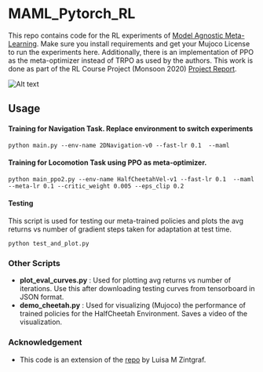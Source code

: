 # MAML_Pytorch_RL
This repo contains code for the RL experiments of [Model Agnostic Meta-Learning](https://arxiv.org/abs/1703.03400). Make sure you install requirements and get your Mujoco License to run the experiments here. Additionally, there is an implementation of PPO as the meta-optimizer instead of TRPO as used by the authors. This work is done as part of the RL Course Project (Monsoon 2020) [Project Report](https://docs.google.com/presentation/d/1kY24neJ085exBcUqox6RlMSgbUEI6LWGWHM8U_ksUi0/edit?usp=sharing).

![Alt text](Backward_Half_Cheetah_3.gif)


## Usage
#### Training for Navigation Task. Replace environment to switch experiments
    python main.py --env-name 2DNavigation-v0 --fast-lr 0.1  --maml 

#### Training for Locomotion Task using PPO as meta-optimizer.

    python main_ppo2.py --env-name HalfCheetahVel-v1 --fast-lr 0.1  --maml  --meta-lr 0.1 --critic_weight 0.005 --eps_clip 0.2

#### Testing 
This script is used for testing our meta-trained policies and plots the avg returns vs number of gradient steps taken for adaptation at test time.

    python test_and_plot.py

### Other Scripts 

 - **plot_eval_curves.py** :  Used for plotting avg returns vs number of iterations. Use this after downloading testing curves from tensorboard in JSON format.
 - **demo_cheetah.py** : Used for visualizing (Mujoco) the performance of trained policies for the HalfCheetah Environment. Saves a video of the visualization.
### Acknowledgement
- This code is an extension of the [repo](https://github.com/lmzintgraf/cavia) by  Luisa M Zintgraf.

 
